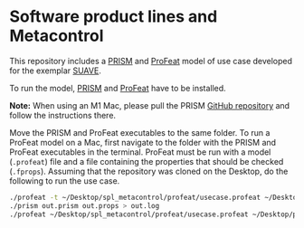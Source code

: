 # Software product lines and Metacontrol
This repository includes a [PRISM](https://www.prismmodelchecker.org/) and [ProFeat](https://wwwtcs.inf.tu-dresden.de/ALGI/PUB/ProFeat/) model of use case developed for the exemplar [SUAVE](https://github.com/kas-lab/suave).

To run the model, [PRISM](PRISM) and [ProFeat](https://wwwtcs.inf.tu-dresden.de/ALGI/PUB/ProFeat/doc/installation.html) have to be installed.

**Note:** When using an M1 Mac, please pull the PRISM [GitHub repository](https://github.com/prismmodelchecker/prism) and follow the instructions there.

Move the PRISM and ProFeat executables to the same folder. To run a ProFeat model on a Mac, first navigate to the folder with the PRISM and ProFeat executables in the terminal. ProFeat must be run with a model (`.profeat`) file and a file containing the properties that should be checked (`.fprops`).
Assuming that the repository was cloned on the Desktop, do the following to run the use case.
```Bash
./profeat -t ~/Desktop/spl_metacontrol/profeat/usecase.profeat ~/Desktop/profeat/usecase.fprops
./prism out.prism out.props > out.log
./profeat ~/Desktop/spl_metacontrol/profeat/usecase.profeat ~/Desktop/profeat/usecase.fprops --import-results out.log
```
